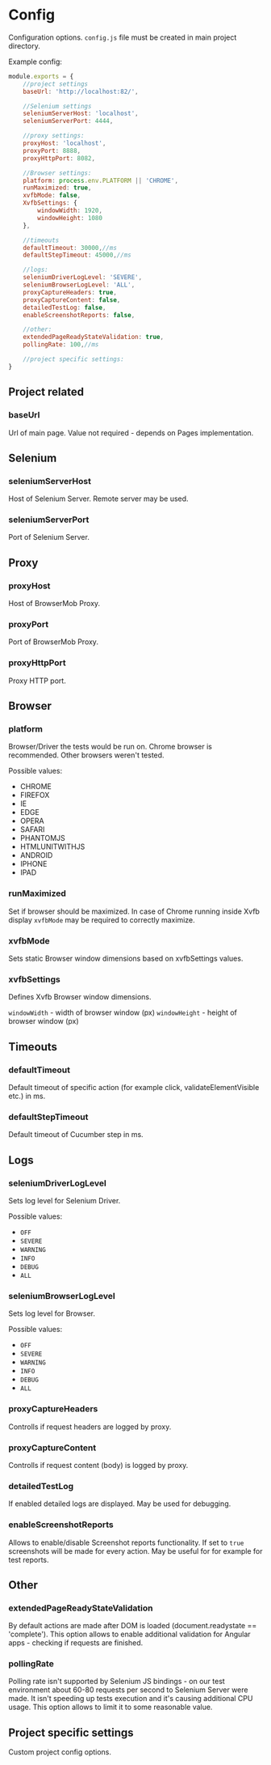 # Config

Configuration options. `config.js` file must be created in main project directory.

Example config:

```javascript
module.exports = {
	//project settings
	baseUrl: 'http://localhost:82/',

	//Selenium settings
	seleniumServerHost: 'localhost',
	seleniumServerPort: 4444,

	//proxy settings:
	proxyHost: 'localhost',
	proxyPort: 8888,
	proxyHttpPort: 8082,

	//Browser settings:
	platform: process.env.PLATFORM || 'CHROME',
	runMaximized: true,
	xvfbMode: false,
	XvfbSettings: {
		windowWidth: 1920,
		windowHeight: 1080
	},

	//timeouts
	defaultTimeout: 30000,//ms
	defaultStepTimeout: 45000,//ms

	//logs:
	seleniumDriverLogLevel: 'SEVERE',
	seleniumBrowserLogLevel: 'ALL',
	proxyCaptureHeaders: true,
	proxyCaptureContent: false,
	detailedTestLog: false,
	enableScreenshotReports: false,

	//other:
	extendedPageReadyStateValidation: true,
	pollingRate: 100,//ms

	//project specific settings:
}
```

## Project related

### baseUrl

Url of main page. Value not required - depends on Pages implementation.

## Selenium

### seleniumServerHost

Host of Selenium Server. Remote server may be used.

### seleniumServerPort

Port of Selenium Server.

## Proxy

### proxyHost

Host of BrowserMob Proxy.

### proxyPort

Port of BrowserMob Proxy.

### proxyHttpPort

Proxy HTTP port.

## Browser

### platform

Browser/Driver the tests would be run on.
Chrome browser is recommended. Other browsers weren't tested.

Possible values:

- CHROME
- FIREFOX
- IE
- EDGE
- OPERA
- SAFARI
- PHANTOMJS
- HTMLUNITWITHJS
- ANDROID
- IPHONE
- IPAD

### runMaximized

Set if browser should be maximized. In case of Chrome running inside Xvfb display `xvfbMode` may be required to correctly maximize.

### xvfbMode

Sets static Browser window dimensions based on xvfbSettings values.

### xvfbSettings

Defines Xvfb Browser window dimensions.

`windowWidth` - width of browser window (px)
`windowHeight` - height of browser window (px)

## Timeouts

### defaultTimeout

Default timeout of specific action (for example click, validateElementVisible etc.) in ms.

### defaultStepTimeout

Default timeout of Cucumber step in ms.

## Logs

### seleniumDriverLogLevel

Sets log level for Selenium Driver.

Possible values:

- `OFF`
- `SEVERE`
- `WARNING`
- `INFO`
- `DEBUG`
- `ALL`

### seleniumBrowserLogLevel

Sets log level for Browser.

Possible values:

- `OFF`
- `SEVERE`
- `WARNING`
- `INFO`
- `DEBUG`
- `ALL`

### proxyCaptureHeaders
Controlls if request headers are logged by proxy.

### proxyCaptureContent
Controlls if request content (body) is logged by proxy.

### detailedTestLog

If enabled detailed logs are displayed. May be used for debugging.

### enableScreenshotReports

Allows to enable/disable Screenshot reports functionality. If set to `true` screenshots will be made for every action. May be useful for for example for test reports.

## Other

### extendedPageReadyStateValidation

By default actions are made after DOM is loaded (document.readystate == 'complete'). This option allows to enable additional validation for Angular apps - checking if requests are finished.

### pollingRate

Polling rate isn't supported by Selenium JS bindings - on our test environment about 60-80 requests per second to Selenium Server were made. It isn't speeding up tests execution and it's causing additional CPU usage. This option allows to limit it to some reasonable value.

## Project specific settings

Custom project config options.
